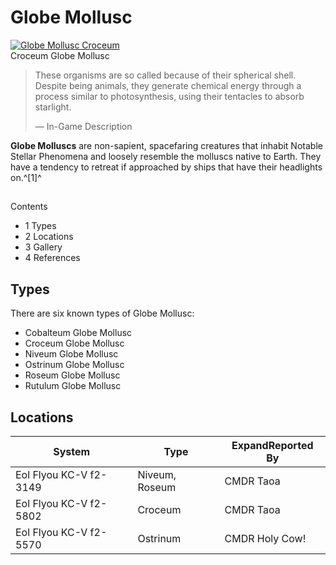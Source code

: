 # Globe Mollusc
[![Globe Mollusc Croceum](https://static.wikia.nocookie.net/elite-dangerous/images/a/a6/Globe_Mollusc_Croceum.png/revision/latest/scale-to-width-down/300?cb=20201231020720)](https://static.wikia.nocookie.net/elite-dangerous/images/a/a6/Globe_Mollusc_Croceum.png/revision/latest?cb=20201231020720) 	 		 			 		 		 		 			
Croceum Globe Mollusc
 		 	 

> 
> 
> These organisms are so called because of their spherical shell. Despite being animals, they generate chemical energy through a process similar to photosynthesis, using their tentacles to absorb starlight.
> 
> 
> — In-Game Description
> 

**Globe Molluscs** are non-sapient, spacefaring creatures that inhabit Notable Stellar Phenomena and loosely resemble the molluscs native to Earth. They have a tendency to retreat if approached by ships that have their headlights on.^[1]^

## 

Contents

- 1 Types
- 2 Locations
- 3 Gallery
- 4 References

## Types

There are six known types of Globe Mollusc:

- Cobalteum Globe Mollusc
- Croceum Globe Mollusc
- Niveum Globe Mollusc
- Ostrinum Globe Mollusc
- Roseum Globe Mollusc
- Rutulum Globe Mollusc

## Locations

| System | Type | ExpandReported By |
| --- | --- | --- |
| Eol Flyou KC-V f2-3149 | Niveum, Roseum | CMDR Taoa |
| Eol Flyou KC-V f2-5802 | Croceum | CMDR Taoa |
| Eol Flyou KC-V f2-5570 | Ostrinum | CMDR Holy Cow! |